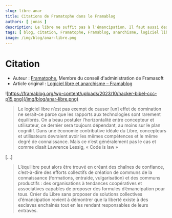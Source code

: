 ```yaml
---
slug: libre-anar
title: Citations de Framatophe dans le Framablog
authors: [ jonas ]
description: Le libre ne suffit pas à l'émancipation. Il faut aussi des chaînes de confiance et des communs productifs.
tags: [ blog, citation, Framatophe, Framablog, anarchisme, logiciel libre, domination, emancipation, communs, coopérative ]
image: /img/blog/anar-libre.png
---
```


# Citation

- Auteur : [Framatophe](https://framablog.org/author/framatophe/), Membre du conseil d'administration de Framasoft
- Article original : [Logiciel libre et anarchisme – Framablog](https://framablog.org/2023/10/09/logiciel-libre-et-anarchisme/)

![https://framablog.org/wp-content/uploads/2023/10/hacker-bibel-ccc-p15.png](/img/blog/anar-libre.png)

> Le logiciel libre n’est pas exempt de causer [un] effet de domination ne serait-ce parce que les rapports aux
> technologies sont rarement équilibrés. On a beau postuler l’horizontalité entre concepteur et utilisateur, ce dernier
> sera toujours dépendant, au moins sur le plan cognitif. Dans une économie contributive idéale du Libre, concepteurs et
> utilisateurs devraient avoir les mêmes compétences et le même degré de connaissance. Mais ce n’est généralement pas le
> cas et comme disait Lawrence Lessig, « Code is law »

[...]

> L’équilibre peut alors être trouvé en créant des chaînes de confiance, c’est-à-dire des efforts collectifs de création
> de communs de la connaissance (formations, entraide, vulgarisation) et des communs productifs : des organisations à
> tendances coopératives et associatives capables de proposer des formules d’émancipation pour tous. Créer du Libre sans
> proposer de solutions collectives d’émancipation revient à démontrer que la liberté existe à des esclaves enchaînés tout
> en les rendant responsables de leurs entraves.